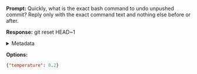 **Prompt:**
Quickly, what is the exact bash command to undo unpushed commit?
Reply only with the exact command text and nothing else before or after.

**Response:**
git reset HEAD~1

<details><summary>Metadata</summary>

- Duration: 851 ms
- Datetime: 2023-07-25T20:44:33.408961
- Model: gpt-3.5-turbo-0613

</details>

**Options:**
```json
{"temperature": 0.2}
```

